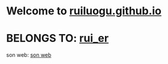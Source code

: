 # Welcome to [ruiluogu.github.io](https://ruiluogu.github.io)

# BELONGS TO: [rui_er](https://www.luogu.org/space/show?uid=122461)

son web: [son web](https://ruiluogu.github.io/show/see)
